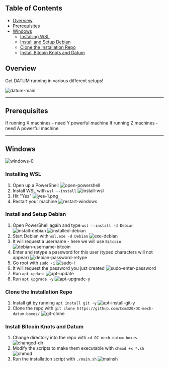 
## Table of Contents

- [Overview](#overview)
- [Prerequisites](#prerequisites)
- [Windows](#windows)
  - [Installing WSL](#installing-WSL)
  - [Install and Setup Debian](#install-and-setup-debian)
  - [Clone the Installation Repo](#clone-the-installation-repo)
  - [Install Bitcoin Knots and Datum](#install-bitcoin-knots-and-datum)

## Overview

Get DATUM running in various different setups!

![datum-main](/images/datum-main.png)

---

## Prerequisites

If running X machines - need Y powerful machine
If running Z machines - need A powerful machine

---

## Windows

![windows-0](/images/windows-0.png)

### Installing WSL

1. Open up a PowerShell ![open-powershell](/images/open-powershell.png)
2. Install WSL with `wsl --install` ![install-wsl](/images/install-wsl.png)
3. Hit "Yes" ![yes-1.png](/images/yes-1.png)
4. Restart your machine ![restart-windows](/images/restart-windows.png)

### Install and Setup Debian

1. Open PowerShell again and type `wsl --install -d Debian` ![install-debian](/images/install-debian.png) ![installed-debian](/images/installed-debian.png)
2. Start Debian with `wsl.exe -d Debian` ![exe-debian](/images/exe-debian.png) 
3. It will request a username - here we will use `Bitcoin` ![debian-username-bitcoin](/images/debian-username-bitcoin.png)
4. Enter and retype a password for this user (typed characters will not appear) ![debian-password-retype](/images/debian-password-retype.png)
5. Go root with `sudo -i` ![sudo-i](/images/sudo-i.png)
6. It will request the password you just created ![sudo-enter-password](/images/sudo-enter-password.png)
7. Run `apt update` ![apt-update](/images/apt-update.png)
8. Run `apt upgrade -y` ![apt-upgrade-y](/images/apt-upgrade-y.png)


### Clone the Installation Repo

1. Install git by running `apt install git -y` ![apt-install-git-y](/images/apt-install-git-y.png)
2. Clone the repo with `git clone https://github.com/Com320/OC-mech-datum-boxes/` ![git-clone](/images/git-clone.png)


### Install Bitcoin Knots and Datum

1. Change directory into the repo with `cd OC-mech-datum-boxes` ![changed-dir](/images/changed-dir.png)
2. Modify the scripts to make them executable with `chmod +x *.sh` ![chmod](/images/chmod.png)
3. Run the installation script with `./main.sh` ![mainsh](/images/mainsh.png)
